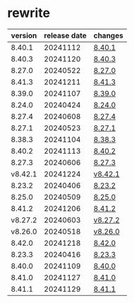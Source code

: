 # rewrite

| version | release date |             changes              |
|---------|--------------|----------------------------------|
| 8.40.1  | 20241112     | [8.40.1](./8.40.1-20241112.md)   |
| 8.40.3  | 20241120     | [8.40.3](./8.40.3-20241120.md)   |
| 8.27.0  | 20240522     | [8.27.0](./8.27.0-20240522.md)   |
| 8.41.3  | 20241211     | [8.41.3](./8.41.3-20241211.md)   |
| 8.39.0  | 20241107     | [8.39.0](./8.39.0-20241107.md)   |
| 8.24.0  | 20240424     | [8.24.0](./8.24.0-20240424.md)   |
| 8.27.4  | 20240608     | [8.27.4](./8.27.4-20240608.md)   |
| 8.27.1  | 20240523     | [8.27.1](./8.27.1-20240523.md)   |
| 8.38.3  | 20241104     | [8.38.3](./8.38.3-20241104.md)   |
| 8.40.2  | 20241113     | [8.40.2](./8.40.2-20241113.md)   |
| 8.27.3  | 20240606     | [8.27.3](./8.27.3-20240606.md)   |
| v8.42.1 | 20241224     | [v8.42.1](./v8.42.1-20241224.md) |
| 8.23.2  | 20240406     | [8.23.2](./8.23.2-20240406.md)   |
| 8.25.0  | 20240509     | [8.25.0](./8.25.0-20240509.md)   |
| 8.41.2  | 20241206     | [8.41.2](./8.41.2-20241206.md)   |
| v8.27.2 | 20240603     | [v8.27.2](./v8.27.2-20240603.md) |
| v8.26.0 | 20240518     | [v8.26.0](./v8.26.0-20240518.md) |
| 8.42.0  | 20241218     | [8.42.0](./8.42.0-20241218.md)   |
| 8.23.3  | 20240416     | [8.23.3](./8.23.3-20240416.md)   |
| 8.40.0  | 20241109     | [8.40.0](./8.40.0-20241109.md)   |
| 8.41.0  | 20241127     | [8.41.0](./8.41.0-20241127.md)   |
| 8.41.1  | 20241129     | [8.41.1](./8.41.1-20241129.md)   |

